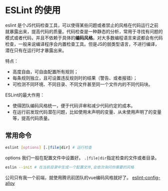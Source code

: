 # ESLint 的使用

eslint 是个JS代码检查工具，可以使得某些问题或者禁止的风格在代码运行之前就暴露出来，提高代码的质量。代码检查是一种静态的分析，常用于寻找有问题的模式或者代码，并且不依赖于具体的**编码风格**。对大多数编程语言来说都会有代码检查，一般来说编译程序会内置检查工具。但是JS的弱类型语言，不进行编译，潜在只有在运行时才暴露出来。

特点：
- 高度自由，可自由配置所有规则；
- 每条规则独立，且可设置违反规则时的结果（警告、或者报错）；
- 可检测不同环境、不同目录、不同文件甚至同一个文件内的不同代码块。

ESLint的最大作用：
- 使得团队编码风格统一，便于代码评审和减少代码约定的成本。
- 在运行前发现代码潜在问题，比如使用未声明的变量、从未使用声明了的变量等，提高代码质量。

## 常用命令
```bash
eslint [options] [.|file|dir] # 运行检查
```
options 我们一般在配置文件中设置好。
`.|file|dir`指定检查的文件或者目录。
```bash
eslin --init # 在当前目录中生成一个配置文件,会依次询问你需要的风格
```
公司只有我一个前端，就使用腾讯前团队的vue编码风格就好了。
[eslint-config-alloy](https://eslint.vuejs.org/user-guide/#installation)